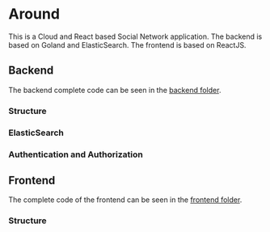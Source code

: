 # Around
This is a Cloud and React based Social Network application. The backend is based on Goland and ElasticSearch. The frontend is based on ReactJS. 


## Backend
The backend complete code can be seen in the [backend folder](https://github.com/oliver1112/Around/tree/main/around-backend).

### Structure


### ElasticSearch


### Authentication and Authorization

## Frontend

The complete code of the frontend can be seen in the [frontend folder](https://github.com/oliver1112/Around/tree/main/frontend).
### Structure
